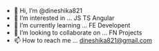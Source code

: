 - 👋 Hi, I’m @dineshika821
- 👀 I’m interested in ... JS TS Angular
- 🌱 I’m currently learning ... FE Developent
- 💞️ I’m looking to collaborate on ... FN Projects
- 📫 How to reach me ... dineshika821@gmail.com

<!---
dineshika821/dineshika821 is a ✨ special ✨ repository because its `README.md` (this file) appears on your GitHub profile.
You can click the Preview link to take a look at your changes.
--->
